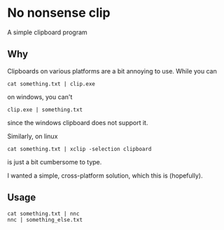# No nonsense clip
A simple clipboard program

## Why
Clipboards on various platforms are a bit annoying to use.
While you can

    cat something.txt | clip.exe

on windows, you can't

    clip.exe | something.txt

since the windows clipboard does not support it.

Similarly, on linux

    cat something.txt | xclip -selection clipboard

is just a bit cumbersome to type.

I wanted a simple, cross-platform solution, which this is (hopefully).

## Usage
    cat something.txt | nnc
    nnc | something_else.txt

